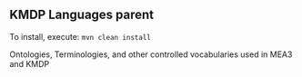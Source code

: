 ## KMDP Languages parent
To install, execute: ```mvn clean install```

Ontologies, Terminologies, and other controlled vocabularies used in MEA3 and KMDP